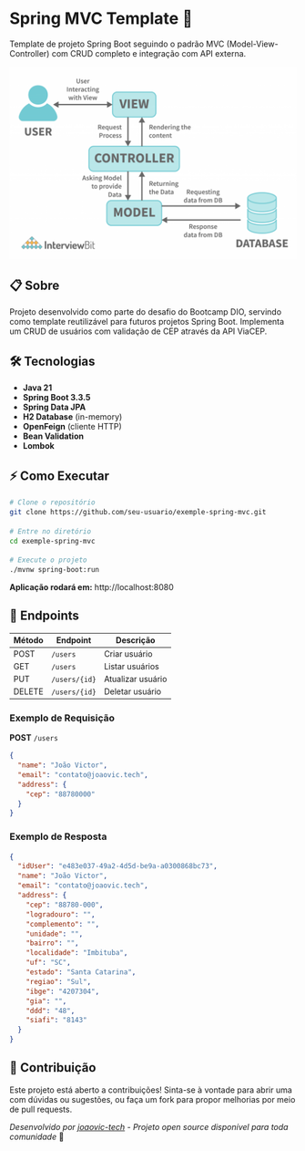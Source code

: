# Spring MVC Template 🚀

Template de projeto Spring Boot seguindo o padrão MVC (Model-View-Controller) com CRUD completo e integração com API externa.

![MVC Architecture](./template/MVC.png)

## 📋 Sobre

Projeto desenvolvido como parte do desafio do Bootcamp DIO, servindo como template reutilizável para futuros projetos Spring Boot. Implementa um CRUD de usuários com validação de CEP através da API ViaCEP.

## 🛠️ Tecnologias

- **Java 21**
- **Spring Boot 3.3.5**
- **Spring Data JPA**
- **H2 Database** (in-memory)
- **OpenFeign** (cliente HTTP)
- **Bean Validation**
- **Lombok**

## ⚡ Como Executar

```bash
# Clone o repositório
git clone https://github.com/seu-usuario/exemple-spring-mvc.git

# Entre no diretório
cd exemple-spring-mvc

# Execute o projeto
./mvnw spring-boot:run
```

**Aplicação rodará em:** http://localhost:8080

## 📡 Endpoints

| Método | Endpoint | Descrição |
|--------|----------|----------|
| POST | `/users` | Criar usuário |
| GET | `/users` | Listar usuários |
| PUT | `/users/{id}` | Atualizar usuário |
| DELETE | `/users/{id}` | Deletar usuário |

### Exemplo de Requisição

**POST** `/users`
```json
{
  "name": "João Victor",
  "email": "contato@joaovic.tech",
  "address": {
    "cep": "88780000"
  }
}
```

### Exemplo de Resposta
```json
{
  "idUser": "e483e037-49a2-4d5d-be9a-a0300868bc73",
  "name": "João Victor",
  "email": "contato@joaovic.tech",
  "address": {
    "cep": "88780-000",
    "logradouro": "",
    "complemento": "",
    "unidade": "",
    "bairro": "",
    "localidade": "Imbituba",
    "uf": "SC",
    "estado": "Santa Catarina",
    "regiao": "Sul",
    "ibge": "4207304",
    "gia": "",
    "ddd": "48",
    "siafi": "8143"
  }
}
```

## 🤝 Contribuição


Este projeto está aberto a contribuições! Sinta-se à vontade para abrir uma com dúvidas ou sugestões, ou faça um fork para propor melhorias por meio de pull requests.


*Desenvolvido por [joaovic-tech](https://github.com/joaovic-tech) - Projeto open source disponível para toda comunidade* 💙
